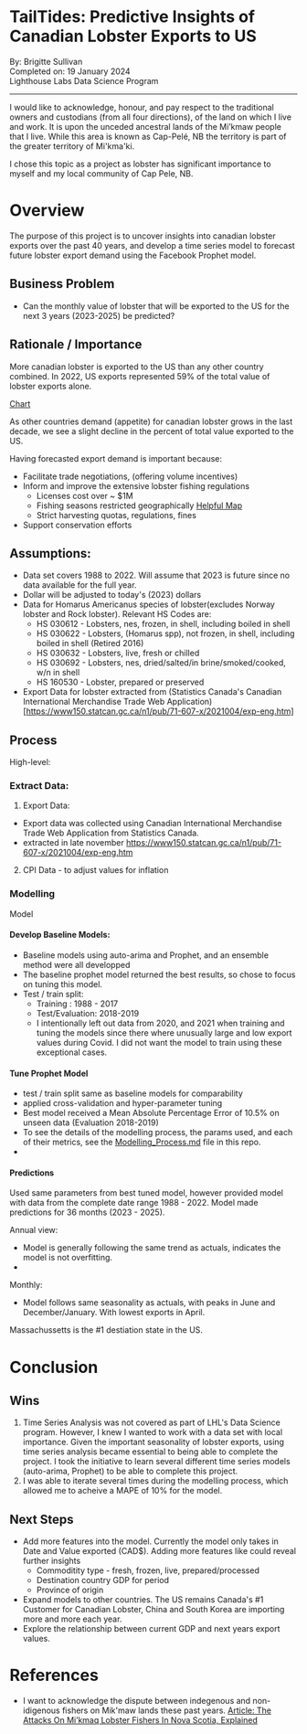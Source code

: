 # TailTides: Predictive Insights of Canadian Lobster Exports to US

By: Brigitte Sullivan</br>
Completed on:  19 January 2024 </br>
Lighthouse Labs Data Science Program</br>

----
I would like to acknowledge, honour, and pay respect to the traditional owners and custodians (from all four directions), of the land on which I live and work. It is upon the unceded ancestral lands of the Mi’kmaw people that I live. While this area is known as Cap-Pelé, NB the territory is part of the greater territory of Mi'kma'ki.

I chose this topic as a project as lobster has significant importance to myself and my local community of Cap Pele, NB.  

# Overview

The purpose of this project is to uncover insights into canadian lobster exports over the past 40 years, and develop a time series model to forecast future lobster export demand using the Facebook Prophet model. 

## Business Problem
* Can the monthly value of lobster that will be exported to the US for the next 3 years (2023-2025) be predicted?

## Rationale / Importance

More canadian lobster is exported to the US than any other country combined. In 2022, US exports represented 59% of the total value of lobster exports alone. 

[Chart](https://github.com/brigittesullivan/w30-final-lhl-project/blob/main/images/Percent_Export_US.png)

As other countries demand (appetite) for canadian lobster grows in the last decade, we see a slight decline in the percent of total value exported to the US.

Having forecasted export demand is important because:
* Facilitate trade negotiations, (offering volume incentives)
* Inform and improve the extensive lobster fishing regulations 
    * Licenses cost over ~ $1M 
    * Fishing seasons restricted geographically [Helpful Map](https://www.fisherkingseafoods.com/wp-content/uploads/2021/01/Lobster-Tear-Sheet-map.pdf)
    * Strict harvesting quotas, regulations, fines
* Support conservation efforts


## Assumptions:
* Data set covers 1988 to 2022. Will assume that 2023 is future since no data available for the full year.
* Dollar will be adjusted to today's (2023) dollars
* Data for Homarus Americanus species of lobster(excludes Norway lobster and Rock lobster). Relevant HS Codes are: 
    * HS 030612 - Lobsters, nes, frozen, in shell, including boiled in shell
    * HS 030622 - Lobsters, (Homarus spp), not frozen, in shell, including boiled in shell (Retired 2016)
    * HS 030632 - Lobsters, live, fresh or chilled
    * HS 030692 - Lobsters, nes, dried/salted/in brine/smoked/cooked, w/n in shell 
    * HS 160530 - Lobster, prepared or preserved
* Export Data for lobster extracted from (Statistics Canada's Canadian International Merchandise Trade Web Application)[https://www150.statcan.gc.ca/n1/pub/71-607-x/2021004/exp-eng.htm]

## Process

High-level:

### Extract Data:

1. Export Data: 
* Export data was collected using Canadian International Merchandise Trade Web Application from Statistics Canada.
* extracted in late november 
https://www150.statcan.gc.ca/n1/pub/71-607-x/2021004/exp-eng.htm
2. CPI Data - to adjust values for inflation

### Modelling
Model
#### Develop Baseline Models:
* Baseline models using auto-arima and Prophet, and an ensemble method were all developped
* The baseline prophet model returned the best results, so chose to focus on tuning this model.
* Test / train split:
    * Training : 1988 - 2017
    * Test/Evaluation: 2018-2019
    * I intentionally left out data from 2020, and 2021 when training and tuning the models since there where unusually large and low export values during Covid. I did not want the model to train using these exceptional cases. 

#### Tune Prophet Model
* test / train split same as baseline models for comparability
* applied cross-validation and hyper-parameter tuning
* Best model received a Mean Absolute Percentage Error of 10.5% on unseen data (Evaluation 2018-2019)
* To see the details of the modelling process, the params used, and each of their metrics, see the [Modelling_Process.md](https://github.com/brigittesullivan/w30-final-lhl-project/blob/main/Modelling_Process.md) file in this repo. 
* 
#### Predictions
Used same parameters from best tuned model, however provided model with data from the complete date range 1988 - 2022. Model made predictions for 36 months (2023 - 2025). 

Annual view:

* Model is generally following the same trend as actuals, indicates the model is not overfitting.
* 

Monthly: 
* Model follows same seasonality as actuals, with peaks in June and December/January. With lowest exports in April. 

Massachussetts is the #1 destiation state in the US. 

# Conclusion

## Wins

1. Time Series Analysis was not covered as part of LHL's Data Science program. However, I knew I wanted to work with a data set with local importance. Given the important seasonality of lobster exports, using time series analysis became essential to being able to complete the project. I took the initiative to learn several different time series models (auto-arima, Prophet) to be able to complete this project.
2. I was able to iterate several times during the modelling process, which allowed me to acheive a MAPE of 10% for the model. 

## Next Steps

* Add more features into the model. Currently the model only takes in Date and Value exported (CAD$). Adding more features like could reveal further insights
    * Commoditity type - fresh, frozen, live, prepared/processed
    * Destination country GDP for period
    * Province of origin
* Expand models to other countries. The US remains Canada's #1 Customer for Canadian Lobster, China and South Korea are importing more and more each year.
* Explore the relationship between current GDP and next years export values.

# References

* I want to acknowledge the dispute between indegenous and non-idigenous fishers on Mik'maw lands these past years. [Article: The Attacks On Mi’kmaq Lobster Fishers In Nova Scotia, Explained](https://www.refinery29.com/en-ca/2020/10/10111352/nova-scotia-lobster-dispute-explained#:~:text=For%20five%20weeks%20now%2C%20Mi,outside%20the%20province's%20commercial%20season.)
